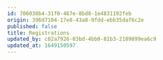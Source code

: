 ```yaml
---
id: 706038b4-31f0-467e-8bd8-1e4831192feb
origin: 396d7104-17e8-43a8-9fdd-ebb35daf6c2e
published: false
title: Registrations
updated_by: c82a7926-03bd-4bb0-81b3-2109899ea6c9
updated_at: 1649150597
---
```

